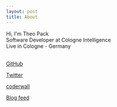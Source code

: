 ```yaml
---
layout: post
title: About
---
```


Hi, I'm Theo Pack<br/>
Software Developer at Cologne Intelligence<br/>
Live in Cologne - Germany<br/>
<br/>

[GitHub](https://github.com/furikuri)<br/>

[Twitter](https://twitter.com/furikuri)<br/>

[coderwall](https://coderwall.com/furikuri)

[Blog feed](/feed.xml)